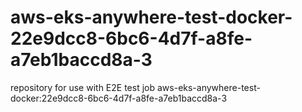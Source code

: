 # aws-eks-anywhere-test-docker-22e9dcc8-6bc6-4d7f-a8fe-a7eb1baccd8a-3
repository for use with E2E test job aws-eks-anywhere-test-docker:22e9dcc8-6bc6-4d7f-a8fe-a7eb1baccd8a-3
